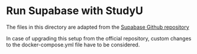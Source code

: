 
# Run Supabase with StudyU

The files in this directory are adapted from the [Supabase Github repository](https://github.com/supabase/supabase/tree/master/docker)

In case of upgrading this setup from the official repository, custom changes to the docker-compose.yml file have to be considered.